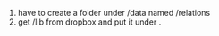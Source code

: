 1. have to create a folder under /data named /relations
2. get /lib from dropbox and put it under .
